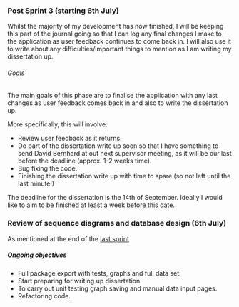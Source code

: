 ### Post Sprint 3 (starting 6th July)

Whilst the majority of my development has now finished, I will be keeping this part of the journal going so that I can log any final changes I make to the application as user feedback continues to come back in. I will also use it to write about any difficulties/important things to mention as I am writing my dissertation up.

###### Goals
The main goals of this phase are to finalise the application with any last changes as user feedback comes back in and also to write the dissertation up.

More specifically, this will involve:

- Review user feedback as it returns.
- Do part of the dissertation write up soon so that I have something to send David Bernhard at out next supervisor meeting, as it will be our last before the deadline (approx. 1-2 weeks time).
- Bug fixing the code.
- Finishing the dissertation write up with time to spare (so not left until the last minute!)

The deadline for the dissertation is the 14th of September. Ideally I would like to aim to be finished at least a week before this date.

<a name="latestEntry"></a>
### Review of sequence diagrams and database design (6th July)
As mentioned at the end of the [last sprint]((../sprint3/journal.md#endSprint3))


##### Ongoing objectives

* Full package export with tests, graphs and full data set.
* Start preparing for writing up dissertation.
* To carry out unit testing graph saving and manual data input pages.
* Refactoring code.
